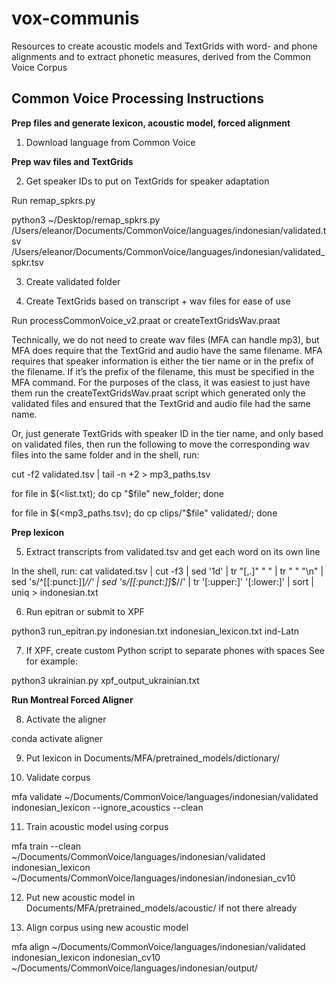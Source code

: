 # vox-communis
Resources to create acoustic models and TextGrids with word- and phone alignments and to extract phonetic measures, derived from the Common Voice Corpus

## Common Voice Processing Instructions

**Prep files and generate lexicon, acoustic model, forced alignment**

1.	Download language from Common Voice

**Prep wav files and TextGrids**

2.	Get speaker IDs to put on TextGrids for speaker adaptation

Run remap_spkrs.py

python3 ~/Desktop/remap_spkrs.py /Users/eleanor/Documents/CommonVoice/languages/indonesian/validated.tsv /Users/eleanor/Documents/CommonVoice/languages/indonesian/validated_spkr.tsv

3.	Create validated folder

4.	Create TextGrids based on transcript + wav files for ease of use

Run processCommonVoice_v2.praat or createTextGridsWav.praat

Technically, we do not need to create wav files (MFA can handle mp3), but MFA does require that the TextGrid and audio have the same filename. MFA requires that speaker information is either the tier name or in the prefix of the filename. If it’s the prefix of the filename, this must be specified in the MFA command. For the purposes of the class, it was easiest to just have them run the createTextGridsWav.praat script which generated only the validated files and ensured that the TextGrid and audio file had the same name. 

Or, just generate TextGrids with speaker ID in the tier name, and only based on validated files, then run the following to move the corresponding wav files into the same folder and in the shell, run: 

cut -f2 validated.tsv | tail -n +2 > mp3_paths.tsv

for file in $(<list.txt); do cp "$file" new_folder; done

for file in $(<mp3_paths.tsv); do cp clips/"$file" validated/; done

**Prep lexicon**

5.	Extract transcripts from validated.tsv and get each word on its own line

In the shell, run:
cat validated.tsv | cut  -f3 | sed '1d' | tr "[\,\.]" " " | tr " " "\n" | sed 's/^[[:punct:]]*//' | sed 's/[[:punct:]]*$//' |  tr '[:upper:]' '[:lower:]' | sort | uniq > indonesian.txt

6.	Run epitran or submit to XPF

python3 run_epitran.py indonesian.txt indonesian_lexicon.txt ind-Latn

7.	If XPF, create custom Python script to separate phones with spaces
See for example:

python3 ukrainian.py xpf_output_ukrainian.txt

**Run Montreal Forced Aligner**

8.	Activate the aligner

conda activate aligner

9.	Put lexicon in Documents/MFA/pretrained_models/dictionary/

10.	Validate corpus

mfa validate ~/Documents/CommonVoice/languages/indonesian/validated indonesian_lexicon  --ignore_acoustics --clean

11.	Train acoustic model using corpus 

mfa train --clean ~/Documents/CommonVoice/languages/indonesian/validated indonesian_lexicon ~/Documents/CommonVoice/languages/indonesian/indonesian_cv10

12.	Put new acoustic model in Documents/MFA/pretrained_models/acoustic/ if not there already

13.	Align corpus using new acoustic model

mfa align ~/Documents/CommonVoice/languages/indonesian/validated indonesian_lexicon indonesian_cv10 ~/Documents/CommonVoice/languages/indonesian/output/

